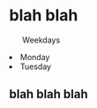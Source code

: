 <html>
    <head>
        <title>blah</title>
</head>

<body>
    <h1>blah blah</h1>
    <ul>Weekdays</ul>
    <li>Monday</li>
    <li>Tuesday</li>
        <h2>blah blah blah</h2>
</body>
</html>